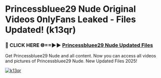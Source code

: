 # Princessbluee29 Nude Original Videos 0nlyFans Leaked - Files Updated! (k13qr)

<h3>🔴 CLICK HERE 🌐==►► <a href="https://tinyurl.com/y5r63du9" rel="nofollow">Princessbluee29 Nude Updated Files</a></h3>

Get Princessbluee29 Nude and all content. Now you can access all videos and pictures of Princessbluee29 Nude. New Updated Files 2025!

[![k13qr](https://i.imgur.com/UVo9nyh.gif)](https://tinyurl.com/y5r63du9)
